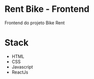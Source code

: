 # Rent Bike - Frontend
Frontend do projeto Bike Rent

# Stack
  - HTML
  - CSS
  - Javascript
  - ReactJs

